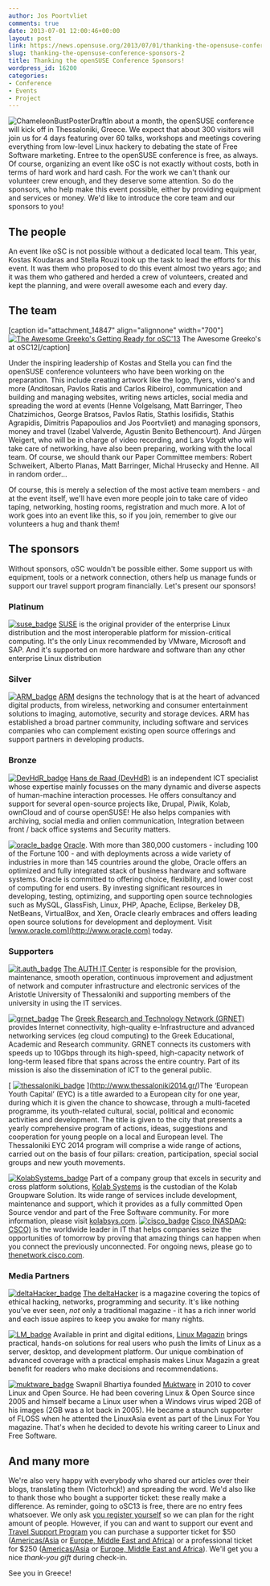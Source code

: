 ```yaml
---
author: Jos Poortvliet
comments: true
date: 2013-07-01 12:00:46+00:00
layout: post
link: https://news.opensuse.org/2013/07/01/thanking-the-opensuse-conference-sponsors-2/
slug: thanking-the-opensuse-conference-sponsors-2
title: Thanking the openSUSE Conference Sponsors!
wordpress_id: 16200
categories:
- Conference
- Events
- Project
---
```


![ChameleonBustPosterDraft](//news.opensuse.org/wp-content/uploads/2013/01/ChameleonBust_white.png)In about a month, the openSUSE conference will kick off in Thessaloniki, Greece. We expect that about 300 visitors will join us for 4 days featuring over 60 talks, workshops and meetings covering everything from low-level Linux hackery to debating the state of Free Software marketing. Entree to the openSUSE conference is free, as always. Of course, organizing an event like oSC is not exactly without costs, both in terms of hard work and hard cash. For the work we can't thank our volunteer crew enough, and they deserve some attention. So do the sponsors, who help make this event possible, either by providing equipment and services or money. We'd like to introduce the core team and our sponsors to you!<!-- more -->


## The people


An event like oSC is not possible without a dedicated local team. This year, Kostas Koudaras and Stella Rouzi took up the task to lead the efforts for this event. It was them who proposed to do this event almost two years ago; and it was them who gathered and herded a crew of volunteers, created and kept the planning, and were overall awesome each and every day.


## The team


[caption id="attachment_14847" align="alignnone" width="700"][![The Awesome Greeko's Getting Ready for oSC'13](//news.opensuse.org/wp-content/uploads/2013/01/Day2-Sunday-070_DSC_7662.jpg)](//news.opensuse.org/wp-content/uploads/2013/01/Day2-Sunday-070_DSC_7662.jpg) The Awesome Greeko's at oSC12[/caption]

Under the inspiring leadership of Kostas and Stella you can find the openSUSE conference volunteers who have been working on the preparation. This include creating artwork like the logo, flyers, video's and more (Anditosan, Pavlos Ratis and Carlos Ribeiro), communication and building and managing websites, writing news articles, social media and spreading the word at events (Henne Volgelsang, Matt Barringer, Theo Chatzimichos, George Bratsos, Pavlos Ratis, Stathis Iosifidis, Stathis Agrapidis, Dimitris Papapoulios and Jos Poortvliet) and managing sponsors, money and travel (Izabel Valverde, Agustin Benito Bethencourt). And Jürgen Weigert, who will be in charge of video recording, and Lars Vogdt who will take care of networking, have also been preparing, working with the local team. Of course, we should thank our Paper Committee members: Robert Schweikert, Alberto Planas, Matt Barringer, Michal Hrusecky and Henne. All in random order...

Of course, this is merely a selection of the most active team members - and at the event itself, we'll have even more people join to take care of video taping, networking, hosting rooms, registration and much more. A lot of work goes into an event like this, so if you join, remember to give our volunteers a hug and thank them!


## The sponsors


Without sponsors, oSC wouldn't be possible either. Some support us with equipment, tools or a network connection, others help us manage funds or support our travel support program financially. Let's present our sponsors!


### Platinum


[![suse_badge](//news.opensuse.org/wp-content/uploads/2013/06/suse_badge.png)](http://suse.com)
[SUSE](http://suse.com) is the original provider of the enterprise Linux distribution and the most interoperable platform for mission-critical computing. It's the only Linux recommended by VMware, Microsoft and SAP. And it's supported on more hardware and software than any other enterprise Linux distribution


### Silver


[![ARM_badge](//news.opensuse.org/wp-content/uploads/2013/06/ARM_badge.png)](http://www.arm.com/)
[ARM](http://arm.com) designs the technology that is at the heart of advanced digital products, from wireless, networking and consumer entertainment solutions to imaging, automotive, security and storage devices. ARM has established a broad partner community, including software and services companies who can complement existing open source offerings and support partners in developing products.


### Bronze


[![DevHdR_badge](//news.opensuse.org/wp-content/uploads/2013/06/DevHdR_badge.png)](http://hcderaad.nl/node/111)
[Hans de Raad (DevHdR)](http://hcderaad.nl/node/111) is an independent ICT specialist whose expertise mainly focusses on the many dynamic and diverse aspects of human-machine interaction processes.
He offers consultancy and support for several open-source projects like, Drupal, Piwik, Kolab, ownCloud and of course openSUSE! He also helps companies with archiving, social media and onlien communication, Integration between front / back office systems and Security matters.

[![oracle_badge](//news.opensuse.org/wp-content/uploads/2013/06/oracle_badge.png)](http://oracle.com)
[Oracle](http://www.oracle.com). With more than 380,000 customers - including 100 of the Fortune 100 - and with deployments across a wide variety of industries in more than 145 countries around the globe, Oracle offers an optimized and fully integrated stack of business hardware and software systems. Oracle is committed to offering choice, flexibility, and lower cost of computing for end users. By investing significant resources in developing, testing, optimizing, and supporting open source technologies such as MySQL, GlassFish, Linux, PHP, Apache, Eclipse, Berkeley DB, NetBeans, VirtualBox, and Xen, Oracle clearly embraces and offers leading open source solutions for development and deployment. Visit [www.oracle.com](http://www.oracle.com) today.


### Supporters


[![it.auth_badge](//news.opensuse.org/wp-content/uploads/2013/06/it.auth_badge.png)](http://www.it.auth.gr/)
[The AUTH IT Center](http://www.it.auth.gr/) is responsible for the provision, maintenance, smooth operation, continuous improvement and adjustment of network and computer infrastructure and electronic services of the Aristotle University of Thessaloniki and supporting members of the university in using the IT services.

[![grnet_badge](//news.opensuse.org/wp-content/uploads/2013/06/grnet_badge.png)](http://www.grnet.gr/)
The [Greek Research and Technology Network (GRNET)](http://www.grnet.gr/) provides Internet connectivity, high-quality e-Infrastructure and advanced networking services (eg cloud computing) to the Greek Educational, Academic and Research community. GRNET connects its customers with speeds up to 10Gbps through its high-speed, high-capacity network of long-term leased fibre that spans across the entire country. Part of its mission is also the dissemination of ICT to the general public.

[ [![thessaloniki_badge](//news.opensuse.org/wp-content/uploads/2013/07/thessaloniki_badge.png)](http://www.thessaloniki2014.gr/) ](http://www.thessaloniki2014.gr/)The ‘European Youth Capital’ (EYC) is a title awarded to a European city for one year, during which it is given the chance to showcase, through a multi-faceted programme, its youth-related cultural, social, political and economic activities and development. The title is given to the city that presents a yearly comprehensive program of actions, ideas, suggestions and cooperation for young people on a local and European level. The Thessaloniki EYC 2014 program will comprise a wide range of actions, carried out on the basis of four pillars: creation, participation, special social groups and new youth movements.

[![KolabSystems_badge](//news.opensuse.org/wp-content/uploads/2013/06/KolabSystems_badge.png)](http://kolabsys.com/)
Part of a company group that excels in security and cross platform solutions, [Kolab Systems](http://kolabsys.com/) is the custodian of the Kolab Groupware Solution. Its wide range of services include development, maintenance and support, which it provides as a fully committed Open Source vendor and part of the Free Software community. For more information, please visit [kolabsys.com](http://kolabsys.com).
[![cisco_badge](//news.opensuse.org/wp-content/uploads/2013/06/cisco_badge.png)](http://www.cisco.gr/)
[Cisco (NASDAQ: CSCO)](http://www.cisco.gr/) is the worldwide leader in IT that helps companies seize the opportunities of tomorrow by proving that amazing things can happen when you connect the previously unconnected. For ongoing news, please go to [thenetwork.cisco.com](http://thenetwork.cisco.com).





### Media Partners


[![deltaHacker_badge](//news.opensuse.org/wp-content/uploads/2013/06/deltaHacker_badge.png)](http://www.deltahacker.gr/)
[The deltaHacker](http://www.deltahacker.gr/) is a magazine covering the topics of ethical hacking, networks, programming and security. It's like nothing you've ever seen, _not_ only a traditional magazine - it has a rich inner world and each issue aspires to keep you awake for many nights.



[![LM_badge](//news.opensuse.org/wp-content/uploads/2013/06/LM_badge.png)](http://www.linux-magazin.de/)
Available in print and digital editions, [Linux Magazin](http://www.linux-magazin.de/) brings practical, hands-on solutions for real users who push the limits of Linux as a server, desktop, and development platform. Our unique combination of advanced coverage with a practical emphasis makes Linux Magazin a great benefit for readers who make decisions and recommendations.

[![muktware_badge](//news.opensuse.org/wp-content/uploads/2013/06/muktware_badge.png)](http://muktware.com/)
Swapnil Bhartiya founded [Muktware](http://muktware.com) in 2010 to cover Linux and Open Source. He had been covering Linux & Open Source since 2005 and himself became a Linux user when a Windows virus wiped 2GB of his images (2GB was a lot back in 2005). He became a staunch supporter of FLOSS when he attented the LinuxAsia event as part of the Linux For You magazine. That's when he decided to devote his writing career to Linux and Free Software.


## And many more


We're also very happy with everybody who shared our articles over their blogs, translating them (Victorhck!) and spreading the word. We'd also like to thank those who bought a supporter ticket: these really make a difference. As reminder, going to oSC13 is free, there are no entry fees whatsoever. We only ask [you register yourself](https://conference.opensuse.org/osem) so we can plan for the right amount of people.
However, if you can and want to support our event and [Travel Support Program](http://en.opensuse.org/openSUSE:Travel_Support_Program) you can purchase a supporter ticket for $50 ([Americas/Asia](https://buy.suse.com/store/suse/en_US/buy/productID.264835100) or [Europe, Middle East and Africa](http://shop.novell.com/DRHM/store?Action=AddItemToRequisition&siteId=novelleu&Env=BASE&productId=265352500)) or a professional ticket for $250 ([Americas/Asia](https://buy.suse.com/store/suse/en_US/buy/productID.264935300) or [Europe, Middle East and Africa](http://shop.novell.com/DRHM/store?Action=AddItemToRequisition&siteId=novelleu&Env=BASE&productId=265352400)). We'll get you a nice _thank-you gift_ during check-in.

See you in Greece!
